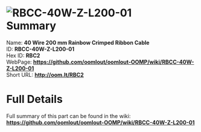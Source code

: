 
![RBCC-40W-Z-L200-01](https://github.com/oomlout/oomlout-OOMP/blob/master/parts/RBCC-40W-Z-L200-01/RBCC-40W-Z-L200-01_420.jpg)   
Summary
=================
  
Name: __40 Wire 200 mm Rainbow Crimped Ribbon Cable__    
ID: __RBCC-40W-Z-L200-01__   
Hex ID: __RBC2__   
WebPage: __https://github.com/oomlout/oomlout-OOMP/wiki/RBCC-40W-Z-L200-01__   
Short URL: __http://oom.lt/RBC2__   

Full Details
==========================
Full summary of this part can be found in the wiki:   
__https://github.com/oomlout/oomlout-OOMP/wiki/RBCC-40W-Z-L200-01__    

